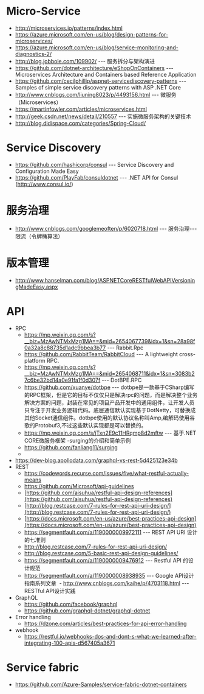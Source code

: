 # Micro-Service
* http://microservices.io/patterns/index.html
* https://azure.microsoft.com/en-us/blog/design-patterns-for-microservices/
* https://azure.microsoft.com/en-us/blog/service-monitoring-and-diagnostics-2/
* http://blog.jobbole.com/109902/ --- 服务拆分与架构演进
* https://github.com/dotnet-architecture/eShopOnContainers --- Microservices Architecture and Containers based Reference Application 
* https://github.com/cecilphillip/aspnet-servicediscovery-patterns --- Samples of simple service discovery patterns with ASP .NET Core 
* http://www.cnblogs.com/liuning8023/p/4493156.html --- 微服务（Microservices）
* https://martinfowler.com/articles/microservices.html
* http://geek.csdn.net/news/detail/210557 --- 实施微服务架构的关键技术
* http://blog.didispace.com/categories/Spring-Cloud/
# Service Discovery
* https://github.com/hashicorp/consul --- Service Discovery and Configuration Made Easy
* https://github.com/PlayFab/consuldotnet --- .NET API for Consul (http://www.consul.io/) 
# 服务治理
* http://www.cnblogs.com/googlemeoften/p/6020718.html --- 服务治理---限流（令牌桶算法） 
# 版本管理
* http://www.hanselman.com/blog/ASPNETCoreRESTfulWebAPIVersioningMadeEasy.aspx
# API 
* RPC
  - https://mp.weixin.qq.com/s?__biz=MzAwNTMxMzg1MA==&mid=2654067739&idx=1&sn=28a98f0a32a8c88735d1adc9bbea3b77 --- Rabbit.Rpc 
  - https://github.com/RabbitTeam/RabbitCloud --- A lightweight cross-platform RPC. 
  - https://mp.weixin.qq.com/s?__biz=MzAwNTMxMzg1MA==&mid=2654068711&idx=1&sn=3083b27c6be32bd14a0e91fa1f0d307f --- DotBPE.RPC
  - https://github.com/xuanye/dotbpe --- dotbpe是一款基于CSharp编写的RPC框架，但是它的目标不仅仅只是解决rpc的问题，而是解决整个业务解决方案的问题，封装在常见的项目产品开发中的通用组件，让开发人员只专注于开发业务逻辑代码。底层通信默认实现基于DotNetty，可替换成其他Socket通信组件。dotbpe使用的默认协议名称叫Amp,编解码使用谷歌的Protobuf3,不过这些默认实现都是可以替换的。
  - https://mp.weixin.qq.com/s/jTxn2E9c11HRqmp8d2mftw --- 基于.NET CORE微服务框架 -surging的介绍和简单示例 
  * https://github.com/fanliang11/surging
  *
* https://dev-blog.apollodata.com/graphql-vs-rest-5d425123e34b
* REST
  - https://codewords.recurse.com/issues/five/what-restful-actually-means
  - https://github.com/Microsoft/api-guidelines
  - [https://github.com/aisuhua/restful-api-design-references](https://github.com/aisuhua/restful-api-design-references)
  - [http://blog.restcase.com/7-rules-for-rest-api-uri-design/](http://blog.restcase.com/7-rules-for-rest-api-uri-design/)
  - [https://docs.microsoft.com/en-us/azure/best-practices-api-design](https://docs.microsoft.com/en-us/azure/best-practices-api-design)
  - https://segmentfault.com/a/1190000009972111 --- REST API URI 设计的七准则 
  - http://blog.restcase.com/7-rules-for-rest-api-uri-design/
  - http://blog.restcase.com/5-basic-rest-api-design-guidelines/
  - https://segmentfault.com/a/1190000009476912 --- Restful API 的设计规范
  - https://segmentfault.com/a/1190000008938935 --- Google API设计指南系列文章
  - http://www.cnblogs.com/kaihe/p/4703118.html --- RESTful API设计实践 
* GraphQL
  - https://github.com/facebook/graphql
  - https://github.com/graphql-dotnet/graphql-dotnet
* Error handling
  - https://dzone.com/articles/best-practices-for-api-error-handling
* webhook
  - https://restful.io/webhooks-dos-and-dont-s-what-we-learned-after-integrating-100-apis-d567405a3671
# Service fabric
* https://github.com/Azure-Samples/service-fabric-dotnet-containers
